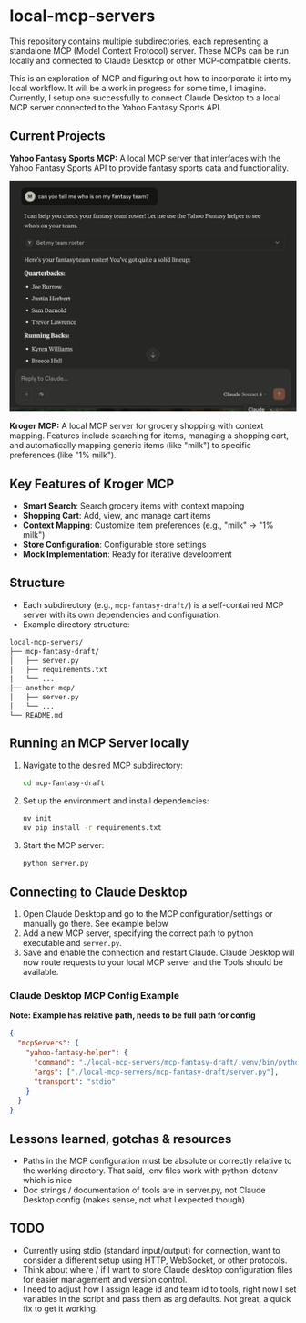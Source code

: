 
# local-mcp-servers

This repository contains multiple subdirectories, each representing a standalone MCP (Model Context Protocol) server. These MCPs can be run locally and connected to Claude Desktop or other MCP-compatible clients.

This is an exploration of MCP and figuring out how to incorporate it into my local workflow.  It will be a work in progress for some time, I imagine.  Currently, I setup one successfully to connect Claude Desktop to a local MCP server connected to the Yahoo Fantasy Sports API.

## Current Projects

**Yahoo Fantasy Sports MCP:** A local MCP server that interfaces with the Yahoo Fantasy Sports API to provide fantasy sports data and functionality.

![MCP Fantasy Draft Example](./mcp-fantasy-draft/assets/mcp-fantasy-example.png)

**Kroger MCP:** A local MCP server for grocery shopping with context mapping. Features include searching for items, managing a shopping cart, and automatically mapping generic items (like "milk") to specific preferences (like "1% milk").

## Key Features of Kroger MCP
- **Smart Search**: Search grocery items with context mapping
- **Shopping Cart**: Add, view, and manage cart items
- **Context Mapping**: Customize item preferences (e.g., "milk" → "1% milk")
- **Store Configuration**: Configurable store settings
- **Mock Implementation**: Ready for iterative development

## Structure

- Each subdirectory (e.g., `mcp-fantasy-draft/`) is a self-contained MCP server with its own dependencies and configuration.
- Example directory structure:

```
local-mcp-servers/
├── mcp-fantasy-draft/
│   ├── server.py
│   ├── requirements.txt
│   └── ...
├── another-mcp/
│   ├── server.py
│   └── ...
└── README.md
```

## Running an MCP Server locally

1. Navigate to the desired MCP subdirectory:
	```sh
	cd mcp-fantasy-draft
	```
2. Set up the environment and install dependencies:
	```sh
	uv init
	uv pip install -r requirements.txt
	```
3. Start the MCP server:
	```sh
	python server.py
	```

## Connecting to Claude Desktop

1. Open Claude Desktop and go to the MCP configuration/settings or manually go there. See example below
2. Add a new MCP server, specifying the correct path to python executable and `server.py`.
3. Save and enable the connection and restart Claude. Claude Desktop will now route requests to your local MCP server and the Tools should be available.

### Claude Desktop MCP Config Example
**Note: Example has relative path, needs to be full path for config**


```json
{
  "mcpServers": {
    "yahoo-fantasy-helper": {
      "command": "./local-mcp-servers/mcp-fantasy-draft/.venv/bin/python", 
      "args": ["./local-mcp-servers/mcp-fantasy-draft/server.py"],
      "transport": "stdio"
    }
  }
}
```

## Lessons learned, gotchas & resources

* Paths in the MCP configuration must be absolute or correctly relative to the working directory. That said, .env files work with python-dotenv which is nice
* Doc strings / documentation of tools are in server.py, not Claude Desktop config (makes sense, not what I expected though)


## TODO

* Currently using stdio (standard input/output) for connection, want to consider a different setup using HTTP, WebSocket, or other protocols.
* Think about where / if I want to store Claude desktop configuration files for easier management and version control.
* I need to adjust how I assign leage id and team id to tools, right now I set variables in the script and pass them as arg defaults. Not great, a quick fix to get it working.
